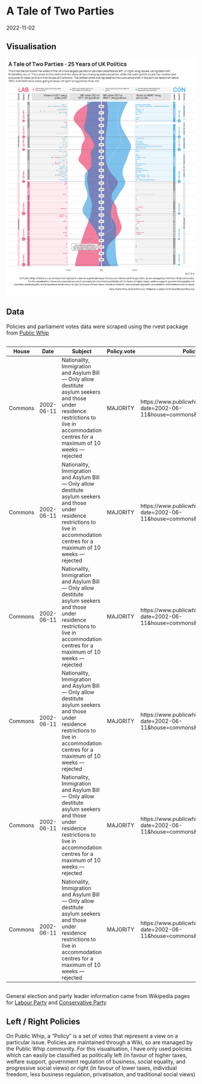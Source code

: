 A Tale of Two Parties
================
2022-11-02

## Visualisation

![](outputs/test_plot.jpg)

## Data

Policies and parliament votes data were scraped using the rvest package
from [Public Whip](https://www.publicwhip.org.uk/)

<div id="wiilhcyfss" style="overflow-x:auto;overflow-y:auto;width:auto;height:auto;">
<style>html {
  font-family: -apple-system, BlinkMacSystemFont, 'Segoe UI', Roboto, Oxygen, Ubuntu, Cantarell, 'Helvetica Neue', 'Fira Sans', 'Droid Sans', Arial, sans-serif;
}

#wiilhcyfss .gt_table {
  display: table;
  border-collapse: collapse;
  margin-left: auto;
  margin-right: auto;
  color: #333333;
  font-size: 16px;
  font-weight: normal;
  font-style: normal;
  background-color: #FFFFFF;
  width: auto;
  border-top-style: solid;
  border-top-width: 2px;
  border-top-color: #A8A8A8;
  border-right-style: none;
  border-right-width: 2px;
  border-right-color: #D3D3D3;
  border-bottom-style: solid;
  border-bottom-width: 2px;
  border-bottom-color: #A8A8A8;
  border-left-style: none;
  border-left-width: 2px;
  border-left-color: #D3D3D3;
}

#wiilhcyfss .gt_heading {
  background-color: #FFFFFF;
  text-align: center;
  border-bottom-color: #FFFFFF;
  border-left-style: none;
  border-left-width: 1px;
  border-left-color: #D3D3D3;
  border-right-style: none;
  border-right-width: 1px;
  border-right-color: #D3D3D3;
}

#wiilhcyfss .gt_title {
  color: #333333;
  font-size: 125%;
  font-weight: initial;
  padding-top: 4px;
  padding-bottom: 4px;
  padding-left: 5px;
  padding-right: 5px;
  border-bottom-color: #FFFFFF;
  border-bottom-width: 0;
}

#wiilhcyfss .gt_subtitle {
  color: #333333;
  font-size: 85%;
  font-weight: initial;
  padding-top: 0;
  padding-bottom: 6px;
  padding-left: 5px;
  padding-right: 5px;
  border-top-color: #FFFFFF;
  border-top-width: 0;
}

#wiilhcyfss .gt_bottom_border {
  border-bottom-style: solid;
  border-bottom-width: 2px;
  border-bottom-color: #D3D3D3;
}

#wiilhcyfss .gt_col_headings {
  border-top-style: solid;
  border-top-width: 2px;
  border-top-color: #D3D3D3;
  border-bottom-style: solid;
  border-bottom-width: 2px;
  border-bottom-color: #D3D3D3;
  border-left-style: none;
  border-left-width: 1px;
  border-left-color: #D3D3D3;
  border-right-style: none;
  border-right-width: 1px;
  border-right-color: #D3D3D3;
}

#wiilhcyfss .gt_col_heading {
  color: #333333;
  background-color: #FFFFFF;
  font-size: 100%;
  font-weight: normal;
  text-transform: inherit;
  border-left-style: none;
  border-left-width: 1px;
  border-left-color: #D3D3D3;
  border-right-style: none;
  border-right-width: 1px;
  border-right-color: #D3D3D3;
  vertical-align: bottom;
  padding-top: 5px;
  padding-bottom: 6px;
  padding-left: 5px;
  padding-right: 5px;
  overflow-x: hidden;
}

#wiilhcyfss .gt_column_spanner_outer {
  color: #333333;
  background-color: #FFFFFF;
  font-size: 100%;
  font-weight: normal;
  text-transform: inherit;
  padding-top: 0;
  padding-bottom: 0;
  padding-left: 4px;
  padding-right: 4px;
}

#wiilhcyfss .gt_column_spanner_outer:first-child {
  padding-left: 0;
}

#wiilhcyfss .gt_column_spanner_outer:last-child {
  padding-right: 0;
}

#wiilhcyfss .gt_column_spanner {
  border-bottom-style: solid;
  border-bottom-width: 2px;
  border-bottom-color: #D3D3D3;
  vertical-align: bottom;
  padding-top: 5px;
  padding-bottom: 5px;
  overflow-x: hidden;
  display: inline-block;
  width: 100%;
}

#wiilhcyfss .gt_group_heading {
  padding-top: 8px;
  padding-bottom: 8px;
  padding-left: 5px;
  padding-right: 5px;
  color: #333333;
  background-color: #FFFFFF;
  font-size: 100%;
  font-weight: initial;
  text-transform: inherit;
  border-top-style: solid;
  border-top-width: 2px;
  border-top-color: #D3D3D3;
  border-bottom-style: solid;
  border-bottom-width: 2px;
  border-bottom-color: #D3D3D3;
  border-left-style: none;
  border-left-width: 1px;
  border-left-color: #D3D3D3;
  border-right-style: none;
  border-right-width: 1px;
  border-right-color: #D3D3D3;
  vertical-align: middle;
}

#wiilhcyfss .gt_empty_group_heading {
  padding: 0.5px;
  color: #333333;
  background-color: #FFFFFF;
  font-size: 100%;
  font-weight: initial;
  border-top-style: solid;
  border-top-width: 2px;
  border-top-color: #D3D3D3;
  border-bottom-style: solid;
  border-bottom-width: 2px;
  border-bottom-color: #D3D3D3;
  vertical-align: middle;
}

#wiilhcyfss .gt_from_md > :first-child {
  margin-top: 0;
}

#wiilhcyfss .gt_from_md > :last-child {
  margin-bottom: 0;
}

#wiilhcyfss .gt_row {
  padding-top: 8px;
  padding-bottom: 8px;
  padding-left: 5px;
  padding-right: 5px;
  margin: 10px;
  border-top-style: solid;
  border-top-width: 1px;
  border-top-color: #D3D3D3;
  border-left-style: none;
  border-left-width: 1px;
  border-left-color: #D3D3D3;
  border-right-style: none;
  border-right-width: 1px;
  border-right-color: #D3D3D3;
  vertical-align: middle;
  overflow-x: hidden;
}

#wiilhcyfss .gt_stub {
  color: #333333;
  background-color: #FFFFFF;
  font-size: 100%;
  font-weight: initial;
  text-transform: inherit;
  border-right-style: solid;
  border-right-width: 2px;
  border-right-color: #D3D3D3;
  padding-left: 5px;
  padding-right: 5px;
}

#wiilhcyfss .gt_stub_row_group {
  color: #333333;
  background-color: #FFFFFF;
  font-size: 100%;
  font-weight: initial;
  text-transform: inherit;
  border-right-style: solid;
  border-right-width: 2px;
  border-right-color: #D3D3D3;
  padding-left: 5px;
  padding-right: 5px;
  vertical-align: top;
}

#wiilhcyfss .gt_row_group_first td {
  border-top-width: 2px;
}

#wiilhcyfss .gt_summary_row {
  color: #333333;
  background-color: #FFFFFF;
  text-transform: inherit;
  padding-top: 8px;
  padding-bottom: 8px;
  padding-left: 5px;
  padding-right: 5px;
}

#wiilhcyfss .gt_first_summary_row {
  border-top-style: solid;
  border-top-color: #D3D3D3;
}

#wiilhcyfss .gt_first_summary_row.thick {
  border-top-width: 2px;
}

#wiilhcyfss .gt_last_summary_row {
  padding-top: 8px;
  padding-bottom: 8px;
  padding-left: 5px;
  padding-right: 5px;
  border-bottom-style: solid;
  border-bottom-width: 2px;
  border-bottom-color: #D3D3D3;
}

#wiilhcyfss .gt_grand_summary_row {
  color: #333333;
  background-color: #FFFFFF;
  text-transform: inherit;
  padding-top: 8px;
  padding-bottom: 8px;
  padding-left: 5px;
  padding-right: 5px;
}

#wiilhcyfss .gt_first_grand_summary_row {
  padding-top: 8px;
  padding-bottom: 8px;
  padding-left: 5px;
  padding-right: 5px;
  border-top-style: double;
  border-top-width: 6px;
  border-top-color: #D3D3D3;
}

#wiilhcyfss .gt_striped {
  background-color: rgba(128, 128, 128, 0.05);
}

#wiilhcyfss .gt_table_body {
  border-top-style: solid;
  border-top-width: 2px;
  border-top-color: #D3D3D3;
  border-bottom-style: solid;
  border-bottom-width: 2px;
  border-bottom-color: #D3D3D3;
}

#wiilhcyfss .gt_footnotes {
  color: #333333;
  background-color: #FFFFFF;
  border-bottom-style: none;
  border-bottom-width: 2px;
  border-bottom-color: #D3D3D3;
  border-left-style: none;
  border-left-width: 2px;
  border-left-color: #D3D3D3;
  border-right-style: none;
  border-right-width: 2px;
  border-right-color: #D3D3D3;
}

#wiilhcyfss .gt_footnote {
  margin: 0px;
  font-size: 90%;
  padding-left: 4px;
  padding-right: 4px;
  padding-left: 5px;
  padding-right: 5px;
}

#wiilhcyfss .gt_sourcenotes {
  color: #333333;
  background-color: #FFFFFF;
  border-bottom-style: none;
  border-bottom-width: 2px;
  border-bottom-color: #D3D3D3;
  border-left-style: none;
  border-left-width: 2px;
  border-left-color: #D3D3D3;
  border-right-style: none;
  border-right-width: 2px;
  border-right-color: #D3D3D3;
}

#wiilhcyfss .gt_sourcenote {
  font-size: 90%;
  padding-top: 4px;
  padding-bottom: 4px;
  padding-left: 5px;
  padding-right: 5px;
}

#wiilhcyfss .gt_left {
  text-align: left;
}

#wiilhcyfss .gt_center {
  text-align: center;
}

#wiilhcyfss .gt_right {
  text-align: right;
  font-variant-numeric: tabular-nums;
}

#wiilhcyfss .gt_font_normal {
  font-weight: normal;
}

#wiilhcyfss .gt_font_bold {
  font-weight: bold;
}

#wiilhcyfss .gt_font_italic {
  font-style: italic;
}

#wiilhcyfss .gt_super {
  font-size: 65%;
}

#wiilhcyfss .gt_footnote_marks {
  font-style: italic;
  font-weight: normal;
  font-size: 75%;
  vertical-align: 0.4em;
}

#wiilhcyfss .gt_asterisk {
  font-size: 100%;
  vertical-align: 0;
}

#wiilhcyfss .gt_indent_1 {
  text-indent: 5px;
}

#wiilhcyfss .gt_indent_2 {
  text-indent: 10px;
}

#wiilhcyfss .gt_indent_3 {
  text-indent: 15px;
}

#wiilhcyfss .gt_indent_4 {
  text-indent: 20px;
}

#wiilhcyfss .gt_indent_5 {
  text-indent: 25px;
}
</style>
<table class="gt_table">
  
  <thead class="gt_col_headings">
    <tr>
      <th class="gt_col_heading gt_columns_bottom_border gt_left" rowspan="1" colspan="1" scope="col">House</th>
      <th class="gt_col_heading gt_columns_bottom_border gt_right" rowspan="1" colspan="1" scope="col">Date</th>
      <th class="gt_col_heading gt_columns_bottom_border gt_left" rowspan="1" colspan="1" scope="col">Subject</th>
      <th class="gt_col_heading gt_columns_bottom_border gt_left" rowspan="1" colspan="1" scope="col">Policy.vote</th>
      <th class="gt_col_heading gt_columns_bottom_border gt_left" rowspan="1" colspan="1" scope="col">PolicyLink</th>
      <th class="gt_col_heading gt_columns_bottom_border gt_left" rowspan="1" colspan="1" scope="col">Party</th>
      <th class="gt_col_heading gt_columns_bottom_border gt_left" rowspan="1" colspan="1" scope="col">Vote</th>
      <th class="gt_col_heading gt_columns_bottom_border gt_right" rowspan="1" colspan="1" scope="col">Vote.Count</th>
      <th class="gt_col_heading gt_columns_bottom_border gt_left" rowspan="1" colspan="1" scope="col">description</th>
      <th class="gt_col_heading gt_columns_bottom_border gt_left" rowspan="1" colspan="1" scope="col">policy_type</th>
      <th class="gt_col_heading gt_columns_bottom_border gt_left" rowspan="1" colspan="1" scope="col">political_leaning</th>
    </tr>
  </thead>
  <tbody class="gt_table_body">
    <tr><td class="gt_row gt_left">Commons</td>
<td class="gt_row gt_right">2002-06-11</td>
<td class="gt_row gt_left">Nationality, Immigration and Asylum Bill — Only allow destitute asylum seekers and those under residence restrictions to live in accommodation centres for a maximum of 10 weeks — rejected</td>
<td class="gt_row gt_left">MAJORITY</td>
<td class="gt_row gt_left">https://www.publicwhip.org.uk/division.php?date=2002-06-11&amp;house=commons&amp;number=263</td>
<td class="gt_row gt_left">Con</td>
<td class="gt_row gt_left">FOR</td>
<td class="gt_row gt_right">0</td>
<td class="gt_row gt_left">Make seeking asylum more difficult</td>
<td class="gt_row gt_left">Home Office</td>
<td class="gt_row gt_left">Right</td></tr>
    <tr><td class="gt_row gt_left">Commons</td>
<td class="gt_row gt_right">2002-06-11</td>
<td class="gt_row gt_left">Nationality, Immigration and Asylum Bill — Only allow destitute asylum seekers and those under residence restrictions to live in accommodation centres for a maximum of 10 weeks — rejected</td>
<td class="gt_row gt_left">MAJORITY</td>
<td class="gt_row gt_left">https://www.publicwhip.org.uk/division.php?date=2002-06-11&amp;house=commons&amp;number=263</td>
<td class="gt_row gt_left">Con</td>
<td class="gt_row gt_left">OTHER</td>
<td class="gt_row gt_right">122</td>
<td class="gt_row gt_left">Make seeking asylum more difficult</td>
<td class="gt_row gt_left">Home Office</td>
<td class="gt_row gt_left">Right</td></tr>
    <tr><td class="gt_row gt_left">Commons</td>
<td class="gt_row gt_right">2002-06-11</td>
<td class="gt_row gt_left">Nationality, Immigration and Asylum Bill — Only allow destitute asylum seekers and those under residence restrictions to live in accommodation centres for a maximum of 10 weeks — rejected</td>
<td class="gt_row gt_left">MAJORITY</td>
<td class="gt_row gt_left">https://www.publicwhip.org.uk/division.php?date=2002-06-11&amp;house=commons&amp;number=263</td>
<td class="gt_row gt_left">Con</td>
<td class="gt_row gt_left">OTHER</td>
<td class="gt_row gt_right">0</td>
<td class="gt_row gt_left">Make seeking asylum more difficult</td>
<td class="gt_row gt_left">Home Office</td>
<td class="gt_row gt_left">Right</td></tr>
    <tr><td class="gt_row gt_left">Commons</td>
<td class="gt_row gt_right">2002-06-11</td>
<td class="gt_row gt_left">Nationality, Immigration and Asylum Bill — Only allow destitute asylum seekers and those under residence restrictions to live in accommodation centres for a maximum of 10 weeks — rejected</td>
<td class="gt_row gt_left">MAJORITY</td>
<td class="gt_row gt_left">https://www.publicwhip.org.uk/division.php?date=2002-06-11&amp;house=commons&amp;number=263</td>
<td class="gt_row gt_left">Con</td>
<td class="gt_row gt_left">OTHER</td>
<td class="gt_row gt_right">39</td>
<td class="gt_row gt_left">Make seeking asylum more difficult</td>
<td class="gt_row gt_left">Home Office</td>
<td class="gt_row gt_left">Right</td></tr>
    <tr><td class="gt_row gt_left">Commons</td>
<td class="gt_row gt_right">2002-06-11</td>
<td class="gt_row gt_left">Nationality, Immigration and Asylum Bill — Only allow destitute asylum seekers and those under residence restrictions to live in accommodation centres for a maximum of 10 weeks — rejected</td>
<td class="gt_row gt_left">MAJORITY</td>
<td class="gt_row gt_left">https://www.publicwhip.org.uk/division.php?date=2002-06-11&amp;house=commons&amp;number=263</td>
<td class="gt_row gt_left">Lab</td>
<td class="gt_row gt_left">FOR</td>
<td class="gt_row gt_right">342</td>
<td class="gt_row gt_left">Make seeking asylum more difficult</td>
<td class="gt_row gt_left">Home Office</td>
<td class="gt_row gt_left">Right</td></tr>
    <tr><td class="gt_row gt_left">Commons</td>
<td class="gt_row gt_right">2002-06-11</td>
<td class="gt_row gt_left">Nationality, Immigration and Asylum Bill — Only allow destitute asylum seekers and those under residence restrictions to live in accommodation centres for a maximum of 10 weeks — rejected</td>
<td class="gt_row gt_left">MAJORITY</td>
<td class="gt_row gt_left">https://www.publicwhip.org.uk/division.php?date=2002-06-11&amp;house=commons&amp;number=263</td>
<td class="gt_row gt_left">Lab</td>
<td class="gt_row gt_left">OTHER</td>
<td class="gt_row gt_right">0</td>
<td class="gt_row gt_left">Make seeking asylum more difficult</td>
<td class="gt_row gt_left">Home Office</td>
<td class="gt_row gt_left">Right</td></tr>
  </tbody>
  
  
</table>
</div>

General election and party leader information came from Wikipedia pages
for [Labour Party](https://en.wikipedia.org/wiki/Labour_Party_(UK)) and
[Conservative
Party](https://en.wikipedia.org/wiki/Conservative_Party_(UK))

## Left / Right Policies

On Public Whip, a “Policy” is a set of votes that represent a view on a
particular issue. Policies are maintained through a Wiki, so are managed
by the Public Whip community. For this visualisation, I have only used
policies which can easily be classified as politically left (in favour
of higher taxes, welfare support, government regulation of business,
social equality, and progressive social views) or right (in favour of
lower taxes, individual freedom, less business regulation,
privatisation, and traditional social views)
